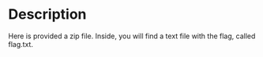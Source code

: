 # Description

Here is provided a zip file. Inside, you will find a text file with the flag, called flag.txt.
